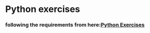 # Python exercises

### following the requirements from here:[Python Exercises](https://inventwithpython.com/pythongently/)